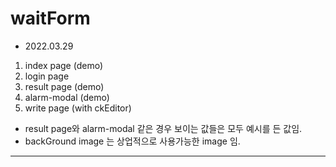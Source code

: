 # waitForm

+ 2022.03.29
 
1. index page (demo)
2. login page
3. result page (demo)
4. alarm-modal (demo)
5. write page (with ckEditor)

+ result page와 alarm-modal 같은 경우 보이는 값들은 모두 예시를 든 값임.
+  backGround image 는 상업적으로 사용가능한 image 임.

---------------------------------------------------------------------
